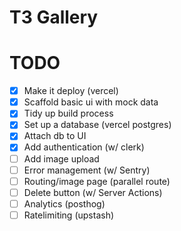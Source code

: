 # T3 Gallery

# TODO

- [x] Make it deploy (vercel)
- [x] Scaffold basic ui with mock data
- [x] Tidy up build process
- [x] Set up a database (vercel postgres)
- [x] Attach db to UI
- [x] Add authentication (w/ clerk)
- [ ] Add image upload
- [ ] Error management (w/ Sentry)
- [ ] Routing/image page (parallel route)
- [ ] Delete button (w/ Server Actions)
- [ ] Analytics (posthog)
- [ ] Ratelimiting (upstash)
